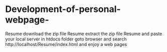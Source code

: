 # Development-of-personal-webpage-
Resume
download the zip file Resume
extract the zip file Resume
and paste your local server in htdocs folder
goto browser and search http://localhost/Resume/index.html
and enjoy a web pages
